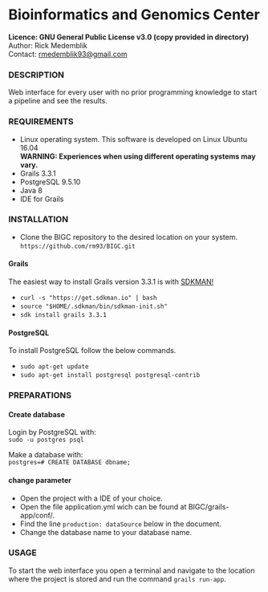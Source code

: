 # Bioinformatics and Genomics Center

**Licence: GNU General Public License v3.0 (copy provided in directory)**
Author: Rick Medemblik<br />
Contact: rmedemblik93@gmail.com<br />

### DESCRIPTION

Web interface for every user with no prior programming knowledge to start a pipeline and see the results.

### REQUIREMENTS

-	Linux operating system. This software is developed on Linux Ubuntu 16.04<br />
	**WARNING: Experiences when using different operating systems may vary.**
-	Grails 3.3.1
- PostgreSQL 9.5.10
- Java 8
- IDE for Grails

### INSTALLATION

-	Clone the BIGC repository to the desired location on your system.<br />
	`https://github.com/rm93/BIGC.git`
  
#### Grails
The easiest way to install Grails version 3.3.1 is with [SDKMAN!](http://www.sdkman.io)<br />
-	`curl -s "https://get.sdkman.io" | bash`<br />
- `source "$HOME/.sdkman/bin/sdkman-init.sh"`
- `sdk install grails 3.3.1`

#### PostgreSQL
To install PostgreSQL follow the below commands.
 - `sudo apt-get update`
 - `sudo apt-get install postgresql postgresql-contrib`

### PREPARATIONS

#### Create database

Login by PostgreSQL with:<br />
`sudo -u postgres psql`<br />

Make a database with:<br />
`postgres=# CREATE DATABASE dbname;`<br />

#### change parameter

- Open the project with a IDE of your choice.
- Open the file application.yml wich can be found at BIGC/grails-app/conf/.
- Find the line `production: dataSource` below in the document.
- Change the database name to your database name.

### USAGE

To start the web interface you open a terminal and navigate to the location where the project is stored and run the command `grails run-app`.
